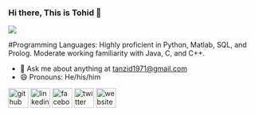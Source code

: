 ### Hi there, This is Tohid 👋
![](https://media.licdn.com/dms/image/D5603AQH_3iJ1RAsV-w/profile-displayphoto-shrink_800_800/0/1672149911357?e=1681344000&v=beta&t=rJYNdVAbhTxJMjcKe2so26WIRkqP28NasYUnxDLsV-E)


#Programming Languages: Highly proficient in Python, Matlab, SQL, and Prolog. Moderate working familiarity with Java, C, and C++.

- 💬 Ask me about anything at tanzid1971@gmail.com 
- 😄 Pronouns: He/his/him 


[<img src='https://cdn.jsdelivr.net/npm/simple-icons@3.0.1/icons/github.svg' alt='github' height='40'>](https://github.com/https://github.com/fallenAmber)  [<img src='https://cdn.jsdelivr.net/npm/simple-icons@3.0.1/icons/linkedin.svg' alt='linkedin' height='40'>](https://www.linkedin.com/in/https://www.linkedin.com/in/tohid321//)  [<img src='https://cdn.jsdelivr.net/npm/simple-icons@3.0.1/icons/facebook.svg' alt='facebook' height='40'>](https://www.facebook.com/https://www.facebook.com/tohid.321/)  [<img src='https://cdn.jsdelivr.net/npm/simple-icons@3.0.1/icons/twitter.svg' alt='twitter' height='40'>](https://twitter.com/https://twitter.com/tohid321)  [<img src='https://cdn.jsdelivr.net/npm/simple-icons@3.0.1/icons/icloud.svg' alt='website' height='40'>](sites.google.com/view/fallenamber)  
